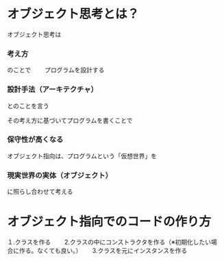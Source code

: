 # オブジェクト思考とは？

オブジェクト思考は
### 考え方　　　
のことで　　
プログラムを設計する
### 設計手法（アーキテクチャ）

とのことを言う

その考え方に基づいてプログラムを書くことで
### 保守性が高くなる

オブジェクト指向は、プログラムという「仮想世界」を

### 現実世界の実体（オブジェクト）

に照らし合わせて考える

# オブジェクト指向でのコードの作り方
１.クラスを作る　　
2.クラスの中にコンストラクタを作る（※初期化したい場合に作る。なくても良い。）　　
3.クラスを元にインスタンスを作る　　


